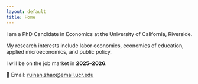 ```yaml
---
layout: default
title: Home
---
```




I am a PhD Candidate in Economics at the University of California, Riverside.  

My research interests include labor economics, economics of education, applied microeconomics, and public policy.  

I will be on the job market in **2025–2026**.

📧 Email: [ruinan.zhao@email.ucr.edu](mailto:ruinan.zhao@email.ucr.edu)
